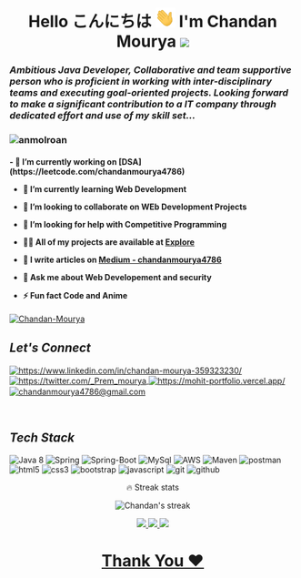 

<!----------------------------------- Heading Section ------------------------------------>
<h1 align="center">
   Hello こんにちは
    <img src="https://raw.githubusercontent.com/ABSphreak/ABSphreak/master/gifs/Hi.gif" width="35">
    I'm Chandan Mourya
    <img src="https://camo.githubusercontent.com/d3359cb00ab0b5ed8f2e1fe3fceb4fbaf3b614340f8c0db99c17b9f50b351770/68747470733a2f2f656d6f6a69732e736c61636b6d6f6a69732e636f6d2f656d6f6a69732f696d616765732f313533313834393433302f343234362f626c6f622d73756e676c61737365732e6769663f31353331383439343330" width="35">
</h1>
<!----------------------------------------------------------------------------------------------->
<h3>
    <i>Ambitious Java Developer, Collaborative and team supportive person who is proficient in working with inter-disciplinary teams and executing goal-oriented projects. Looking forward to make a significant contribution to a IT company through dedicated effort and use of my skill set...</i>
</h3>


<!-- <p align="left"> <img src="https://media-exp1.licdn.com/dms/image/C4D1BAQHgVbml3WKvPA/company-background_10000/0/1577378330448?e=2147483647&v=beta&t=z99B1_ZSdGOr4Be6g5cYsQ8KiHrGVH58744Iq76Kq0k" alt="Chandan-Mourya" /> </p> -->

<h3><p align="left"> <img src="https://komarev.com/ghpvc/?username=Chandan-Mourya&label=Profile%20views&color=0e75b6&style=flat" alt="anmolroan" /> </p></h3>
<h4>
- 🔭 I’m currently working on [DSA](https://leetcode.com/chandanmourya4786)

- 🌱 I’m currently learning **Web Development**

- 👯 I’m looking to collaborate on **WEb Development Projects**

- 🤝 I’m looking for help with **Competitive Programming**

- 👨‍💻 All of my projects are available at [Explore](https://app.netlify.com/teams/chandan-mourya/sites)

- 📝 I  write articles on [Medium - chandanmourya4786](https://medium.com/@chandanmourya4786)

- 💬 Ask me about **Web Developement and security**

- ⚡ Fun fact **Code and Anime**
</h4>
<p align="left"> <a href="https://github.com/ryo-ma/github-profile-trophy"><img src="https://github-profile-trophy.vercel.app/?username=Chandan-Mourya&no-frame=true&margin-w=35&theme=buddhism" alt="Chandan-Mourya" /></a> </p>

   


<!----------------------------------- Social Media Links Section ------------------------------------>

<h2><i>Let's Connect</i></h2>


<p align="left">
    <a href="https://www.linkedin.com/in/chandan-mourya-359323230/">
        <img align="center" src="https://img.shields.io/badge/LinkedIn-0077B5?style=for-the-badge&logo=linkedin&logoColor=white" alt="https://www.linkedin.com/in/chandan-mourya-359323230/" />
    </a>
    <a href="https://twitter.com/_Prem_mourya">
        <img align="center" src="https://img.shields.io/badge/Twitter-1DA1F2?style=for-the-badge&logo=twitter&logoColor=white" 
             alt="https://twitter.com/_Prem_mourya" />
    </a>
    <a href="https://chandan-mourya.netlify.app/">
        <img align="center" src="https://img.shields.io/badge/Portfolio-18A303?style=for-the-badge&logo=ionic&logoColor=white" alt="https://mohit-portfolio.vercel.app/" />
    </a>
    <a title="chandanmourya" href="mailto:chandanmourya4786@gmail.com">
        <img align="center" src="https://img.shields.io/badge/Gmail-D14836?style=for-the-badge&logo=gmail&logoColor=white" alt="chandanmourya4786@gmail.com" />
    </a>
</p>
<br>


<!----------------------------------- Tech Stack Section ------------------------------------>

<h2><i>Tech Stack</i></h2>

<p>
    <img src="https://img.shields.io/badge/java-%23ED8B00.svg?style=for-the-badge&logo=java&logoColor=white" alt="Java 8" />
  <img src="https://img.shields.io/badge/Spring-6DB33F?style=for-the-badge&logo=spring&logoColor=white" alt="Spring" />
     <img src="https://img.shields.io/badge/Spring_Boot-F2F4F9?style=for-the-badge&logo=spring-boot" alt="Spring-Boot" />
    <img src="https://img.shields.io/badge/MySQL-005C84?style=for-the-badge&logo=mysql&logoColor=white" alt="MySql" />
    <img src="https://img.shields.io/badge/AWS-%23FF9900.svg?style=for-the-badge&logo=amazon-aws&logoColor=white" alt="AWS" />
    <img src="https://img.shields.io/badge/apache_maven-C71A36?style=for-the-badge&logo=apachemaven&logoColor=white" alt="Maven" />
    <img src="https://img.shields.io/badge/Postman-FF6C37?style=for-the-badge&logo=Postman&logoColor=white" alt="postman" />
 <img src="https://img.shields.io/badge/HTML5-E34F26?style=for-the-badge&logo=html5&logoColor=white" alt="html5" />
    <img src="https://img.shields.io/badge/CSS3-1572B6?style=for-the-badge&logo=css3&logoColor=white" alt="css3" />
    <img src="https://img.shields.io/badge/Bootstrap-563D7C?style=for-the-badge&logo=bootstrap&logoColor=white" alt="bootstrap" />
    <img src="https://img.shields.io/badge/JavaScript-323330?style=for-the-badge&logo=javascript&logoColor=F7DF1E" alt="javascript" />
    <img src="https://img.shields.io/badge/Git-f44d27?style=for-the-badge&logo=git&logoColor=white" alt="git" />
    <img src="https://img.shields.io/badge/GitHub-100000?style=for-the-badge&logo=github&logoColor=white" alt="github" />
   
</p>

<!--  -------------------------------------------------------------------------------------------- -->
<div align="center">
<p><summary>🔥 Streak stats</summary></p>
<p>
    <img title="Streak stats" alt="Chandan's streak" src="https://github-readme-streak-stats.herokuapp.com/?user=Chandan-Mourya&theme=monokai-metallian&hide_border=true"/>
</p>

  
</p>
</div>


<!-- GIT stats -->

<div align="center">
  <a href="https://github.com/Chandan-Mourya">
  <img height="180em" width="auto" src="https://github-readme-stats.vercel.app/api?username=Chandan-Mourya&show_icons=true&theme=dracula&include_all_commits=true&count_private=true"/>
      
  <img height="180em" width="auto" src="https://github-readme-stats.vercel.app/api/top-langs/?username=Chandan-Mourya&layout=compact&langs_count=7&theme=dracula"/>
     <img src="https://activity-graph.herokuapp.com/graph?username=Chandan-Mourya&theme=xcode">
</div>


<h1 align="center"> Thank You ❤</h1>
